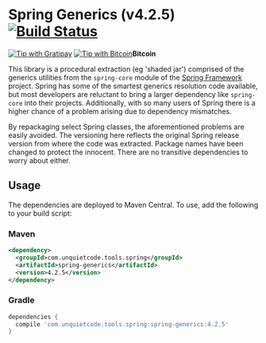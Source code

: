 # Spring Generics (v4.2.5)  [![Build Status](https://travis-ci.org/UnquietCode/spring-generics.png?branch=master)](https://travis-ci.org/UnquietCode/spring-generics)

[![Tip with Gratipay](https://assets.gratipay.com/gratipay.svg)](https://gratipay.com/UnquietCode) [![Tip with Bitcoin](http://www.unquietcode.com/e_e/bitcoin.png)](https://blockchain.info/address/1Ec6mzLpJQvuzXqhxfJz1h9ZwJmoHMW9BX)**Bitcoin**

This library is a procedural extraction (eg 'shaded jar') comprised of the generics utilities from the `spring-core` module of
the [Spring Framework](https://github.com/spring-projects/spring-framework) project. Spring has some of the smartest
generics resolution code available, but most developers are reluctant to bring a larger dependency like `spring-core`
into their projects. Additionally, with so many users of Spring there is a higher chance of a problem arising due to
dependency mismatches.

By repackaging select Spring classes, the aforementioned problems are easily avoided. The versioning here reflects
the original Spring release version from where the code was extracted. Package names have been changed to protect
the innocent. There are no transitive dependencies to worry about either.

## Usage
The dependencies are deployed to Maven Central. To use, add the following to your build script:

### Maven
```xml
<dependency>
  <groupId>com.unquietcode.tools.spring</groupId>
  <artifactId>spring-generics</artifactId>
  <version>4.2.5</version>
</dependency>
```

### Gradle
```groovy
dependencies {
  compile 'com.unquietcode.tools.spring:spring-generics:4.2.5'
}
```
